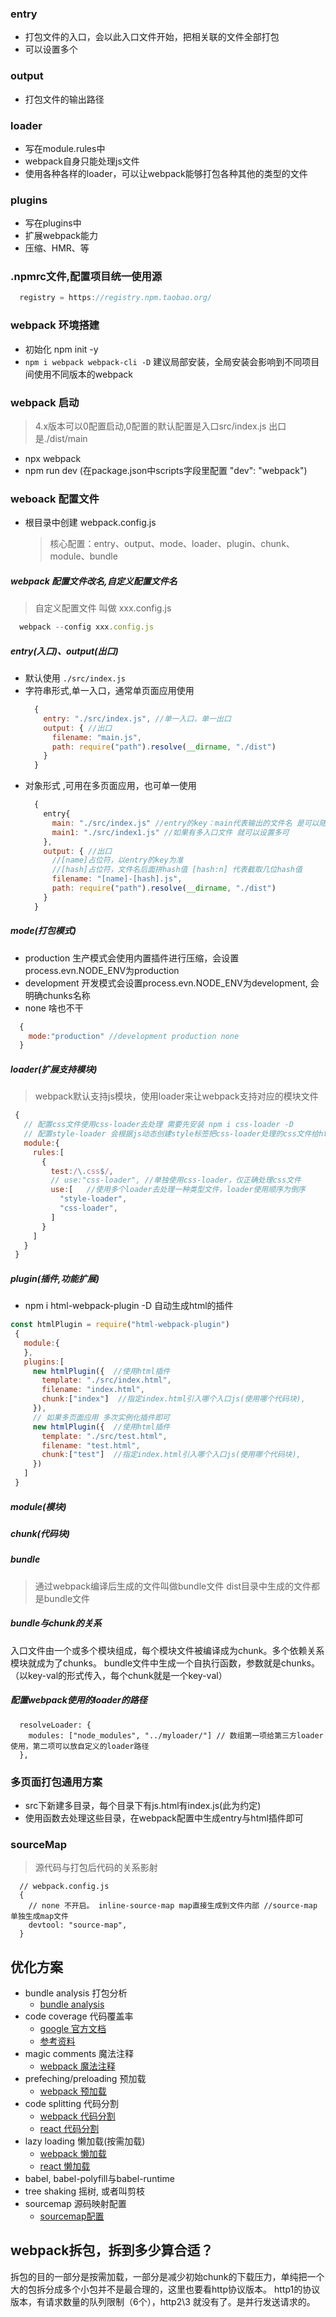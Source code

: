 ### entry
- 打包文件的入口，会以此入口文件开始，把相关联的文件全部打包
- 可以设置多个

### output
- 打包文件的输出路径

### loader 
- 写在module.rules中
- webpack自身只能处理js文件
- 使用各种各样的loader，可以让webpack能够打包各种其他的类型的文件

### plugins
- 写在plugins中
- 扩展webpack能力
- 压缩、HMR、等


### .npmrc文件,配置项目统一使用源
  ```js
    registry = https://registry.npm.taobao.org/
  ```
### webpack 环境搭建
  * 初始化 npm init -y
  * ```npm i webpack webpack-cli -D```  建议局部安装，全局安装会影响到不同项目间使用不同版本的webpack

### webpack 启动  
  > 4.x版本可以0配置启动,0配置的默认配置是入口src/index.js 出口是./dist/main
  * npx webpack 
  * npm run dev (在package.json中scripts字段里配置 "dev": "webpack")
### weboack 配置文件
  * 根目录中创建 webpack.config.js
    > 核心配置：entry、output、mode、loader、plugin、chunk、module、bundle
##### webpack 配置文件改名,自定义配置文件名
  > 自定义配置文件 叫做 xxx.config.js
  ```javascript
    webpack --config xxx.config.js
  ```
##### entry(入口)、output(出口)
  * 默认使用 ```./src/index.js```
  * 字符串形式,单一入口，通常单页面应用使用
    ```javascript
      {
        entry: "./src/index.js", //单一入口，单一出口
        output: { //出口
          filename: "main.js", 
          path: require("path").resolve(__dirname, "./dist")
        }
      }
    ```
  * 对象形式 ,可用在多页面应用，也可单一使用
    ```javascript
      {
        entry{
          main: "./src/index.js" //entry的key：main代表输出的文件名 是可以随便定义的，需要在output中对应使用[name]占位符
          main1: "./src/index1.js" //如果有多入口文件 就可以设置多可
        },
        output: { //出口
          //[name]占位符，以entry的key为准 
          //[hash]占位符，文件名后面拼hash值 [hash:n] 代表截取几位hash值
          filename: "[name]-[hash].js", 
          path: require("path").resolve(__dirname, "./dist")
        }
      }
    ```
##### mode(打包模式)
  * production 生产模式会使用内置插件进行压缩，会设置process.evn.NODE_ENV为production
  * development 开发模式会设置process.evn.NODE_ENV为development, 会明确chunks名称
  * none 啥也不干
  ```javascript
    {
      mode:"production" //development production none
    }
  ```
##### loader(扩展支持模块)
  > webpack默认支持js模块，使用loader来让webpack支持对应的模块文件
   ```javascript
    {
      // 配置css文件使用css-loader去处理 需要先安装 npm i css-loader -D
      // 配置style-loader 会根据js动态创建style标签把css-loader处理的css文件给html使用
      module:{
        rules:[
          {
            test:/\.css$/,
            // use:"css-loader", //单独使用css-loader，仅正确处理css文件
            use:[   //使用多个loader去处理一种类型文件，loader使用顺序为倒序
              "style-loader",
              "css-loader",
            ]
          }
        ]
      }
    }
  ```
##### plugin(插件,功能扩展)
  * npm i html-webpack-plugin -D 自动生成html的插件
   ```javascript
   const htmlPlugin = require("html-webpack-plugin")
    {
      module:{
      },
      plugins:[
        new htmlPlugin({  //使用html插件
          template: "./src/index.html",
          filename: "index.html",
          chunk:["index"]  //指定index.html引入哪个入口js(使用哪个代码块),
        }), 
        // 如果多页面应用 多次实例化插件即可
        new htmlPlugin({  //使用html插件
          template: "./src/test.html",
          filename: "test.html",
          chunk:["test"]  //指定index.html引入哪个入口js(使用哪个代码块),
        }) 
      ]
    }
  ```
##### module(模块)
##### chunk(代码块)
##### bundle
  > 通过webpack编译后生成的文件叫做bundle文件
  > dist目录中生成的文件都是bundle文件
##### bundle与chunk的关系
  入口文件由一个或多个模块组成，每个模块文件被编译成为chunk。多个依赖关系模块就成为了chunks。
  bundle文件中生成一个自执行函数，参数就是chunks。（以key-val的形式传入，每个chunk就是一个key-val）

##### 配置webpack使用的loader的路径
  ```
    resolveLoader: { 
      modules: ["node_modules", "../myloader/"] // 数组第一项给第三方loader使用，第二项可以放自定义的loader路径
    },
  ```
### 多页面打包通用方案
  * src下新建多目录，每个目录下有js.html有index.js(此为约定)
  * 使用函数去处理这些目录，在webpack配置中生成entry与html插件即可
  
### sourceMap 
  > 源代码与打包后代码的关系影射
  ```
    // webpack.config.js
    {
      // none 不开启。 inline-source-map map直接生成到文件内部 //source-map 单独生成map文件
      devtool: "source-map", 
    }

  ```

  
## 优化方案

  * bundle analysis 打包分析
    * [bundle analysis](https://github.com/webpack-contrib/webpack-bundle-analyzer)
  * code coverage 代码覆盖率
    * [google 官方文档](https://developers.google.com/web/updates/2017/04/devtools-release-notes)
    * [参考资料](https://blog.logrocket.com/using-the-chrome-devtools-new-code-coverage-feature-ca96c3dddcaf/)
  * magic comments 魔法注释
    * [webpack 魔法注释](https://webpack.js.org/api/module-methods/#magic-comments)
  * prefeching/preloading 预加载
    * [webpack 预加载](https://webpack.js.org/guides/code-splitting/#prefetchingpreloading-modules)
  * code splitting 代码分割
    * [webpack 代码分割](https://webpack.js.org/guides/code-splitting/)
    * [react 代码分割](https://reactjs.org/docs/code-splitting.html)
  * lazy loading 懒加载(按需加载)
    * [webpack 懒加载](https://webpack.js.org/guides/lazy-loading/)
    * [react 懒加载](https://reactjs.org/docs/code-splitting.html#reactlazy)
  * babel, babel-polyfill与babel-runtime
  * tree shaking 摇树, 或者叫剪枝
  * sourcemap 源码映射配置
    * [sourcemap配置](https://webpack.js.org/configuration/devtool/#devtool)


## webpack拆包，拆到多少算合适？
  拆包的目的一部分是按需加载，一部分是减少初始chunk的下载压力，单纯把一个大的包拆分成多个小包并不是最合理的，这里也要看http协议版本。
  http1的协议版本，有请求数量的队列限制（6个），http2\3 就没有了。是并行发送请求的。